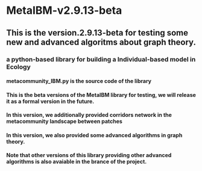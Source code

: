 # MetaIBM-v2.9.13-beta
## This is the version.2.9.13-beta for testing some new and advanced algoritms about graph theory.
### a python-based library for building a Individual-based model in Ecology 
#### metacommunity_IBM.py is the source code of the library
#### This is the beta versions of the MetaIBM library for testing, we will release it as a formal version in the future.
#### In this version, we additionally provided corridors network in the metacommunity landscape between patches
#### In this version, we also provided some advanced algorithms in graph theory.
#### Note that other versions of this library providing other advanced algorithms is also avaiable in the brance of the project.

